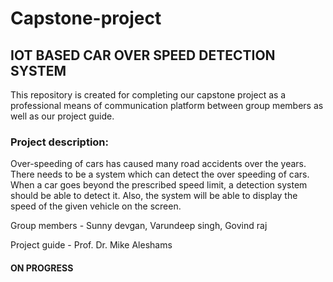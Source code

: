 # Capstone-project

## IOT BASED  CAR OVER SPEED DETECTION SYSTEM 
This repository is created  for completing our capstone project as a professional means of communication platform  between  group members as well as our project guide.

### Project description:
Over-speeding of cars has caused many road accidents over the years. There needs to be a system which can detect the over speeding of cars. When a car goes beyond the prescribed speed limit, a detection system should be able to detect it. Also, the system will be able to display the speed of the given vehicle on the screen. 

Group members - Sunny devgan, Varundeep singh, Govind raj

Project guide - Prof. Dr. Mike Aleshams

   #### ON PROGRESS                                                                                                                                                                                                                                                                      
